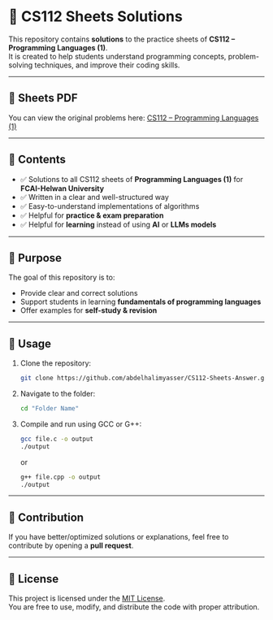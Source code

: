 # 📘 CS112 Sheets Solutions  

This repository contains **solutions** to the practice sheets of **CS112 – Programming Languages (1)**.  
It is created to help students understand programming concepts, problem-solving techniques, and improve their coding skills.  

---

## 📑 Sheets PDF  
You can view the original problems here: [CS112 – Programming Languages (1)](./CS112-Exercises%207%20Problems%20Sheets%20.pdf)

---

## 📂 Contents
- ✅ Solutions to all CS112 sheets of **Programming Languages (1)** for **FCAI-Helwan University**  
- ✅ Written in a clear and well-structured way  
- ✅ Easy-to-understand implementations of algorithms  
- ✅ Helpful for **practice & exam preparation**  
- ✅ Helpful for **learning** instead of using **AI** or **LLMs models**  

---

## 🎯 Purpose
The goal of this repository is to:  
- Provide clear and correct solutions  
- Support students in learning **fundamentals of programming languages**  
- Offer examples for **self-study & revision**  

---

## 🚀 Usage
1. Clone the repository:
   ```bash
   git clone https://github.com/abdelhalimyasser/CS112-Sheets-Answer.git
   ```
2. Navigate to the folder:
   ```bash
   cd "Folder Name"
   ```
3. Compile and run using GCC or G++:
   ```bash
   gcc file.c -o output
   ./output
   ```
   or  
   ```bash
   g++ file.cpp -o output
   ./output
   ```

---

## 🤝 Contribution
If you have better/optimized solutions or explanations, feel free to contribute by opening a **pull request**.  

---

## 📝 License
This project is licensed under the [MIT License](./LICENSE).  
You are free to use, modify, and distribute the code with proper attribution.
